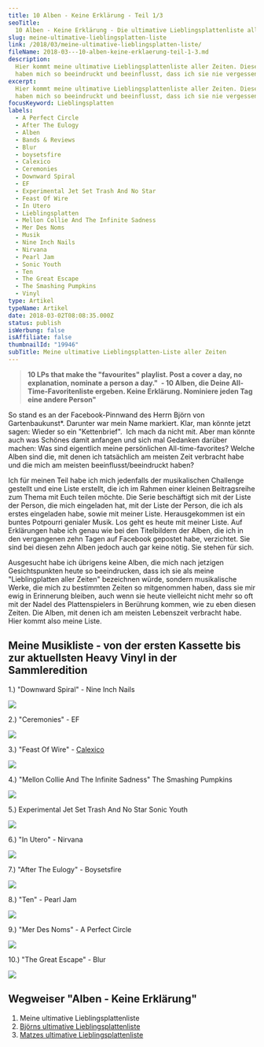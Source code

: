 ```yaml
---
title: 10 Alben - Keine Erklärung - Teil 1/3
seoTitle:
  10 Alben - Keine Erklärung - Die ultimative Lieblingsplattenliste aller Zeiten
slug: meine-ultimative-lieblingsplatten-liste
link: /2018/03/meine-ultimative-lieblingsplatten-liste/
fileName: 2018-03---10-alben-keine-erklaerung-teil-1-3.md
description:
  Hier kommt meine ultimative Lieblingsplattenliste aller Zeiten. Diese Alben
  haben mich so beeindruckt und beeinflusst, dass ich sie nie vergessen werde.
excerpt:
  Hier kommt meine ultimative Lieblingsplattenliste aller Zeiten. Diese Alben
  haben mich so beeindruckt und beeinflusst, dass ich sie nie vergessen werde.
focusKeyword: Lieblingsplatten
labels:
  - A Perfect Circle
  - After The Eulogy
  - Alben
  - Bands & Reviews
  - Blur
  - boysetsfire
  - Calexico
  - Ceremonies
  - Downward Spiral
  - EF
  - Experimental Jet Set Trash And No Star
  - Feast Of Wire
  - In Utero
  - Lieblingsplatten
  - Mellon Collie And The Infinite Sadness
  - Mer Des Noms
  - Musik
  - Nine Inch Nails
  - Nirvana
  - Pearl Jam
  - Sonic Youth
  - Ten
  - The Great Escape
  - The Smashing Pumpkins
  - Vinyl
type: Artikel
typeName: Artikel
date: 2018-03-02T08:08:35.000Z
status: publish
isWerbung: false
isAffiliate: false
thumbnailId: "19946"
subTitle: Meine ultimative Lieblingsplatten-Liste aller Zeiten
---
```


<blockquote><strong>10 LPs that make the "favourites" playlist. Post a cover a day, no explanation, nominate a person a day."  - 10 Alben, die Deine All-Time-Favoritenliste ergeben. Keine Erklärung. Nominiere jeden Tag eine andere Person"</strong></blockquote>

So stand es an der Facebook-Pinnwand des Herrn Björn von Gartenbaukunst\*.
Darunter war mein Name markiert. Klar, man könnte jetzt sagen: Wieder so ein
"Kettenbrief".  Ich mach da nicht mit. Aber man könnte auch was Schönes damit
anfangen und sich mal Gedanken darüber machen: Was sind eigentlich meine
persönlichen All-time-favorites? Welche Alben sind die, mit denen ich
tatsächlich am meisten Zeit verbracht habe und die mich am meisten
beeinflusst/beeindruckt haben?

Ich für meinen Teil habe ich mich jedenfalls der musikalischen Challenge
gestellt und eine Liste erstellt, die ich im Rahmen einer kleinen Beitragsreihe
zum Thema mit Euch teilen möchte. Die Serie beschäftigt sich mit der Liste der
Person, die mich eingeladen hat, mit der Liste der Person, die ich als erstes
eingeladen habe, sowie mit meiner Liste. Herausgekommen ist ein buntes Potpourri
genialer Musik. Los geht es heute mit meiner Liste. Auf Erklärungen habe ich
genau wie bei den Titelbildern der Alben, die ich in den vergangenen zehn Tagen
auf Facebook gepostet habe, verzichtet. Sie sind bei diesen zehn Alben jedoch
auch gar keine nötig. Sie stehen für sich.

Ausgesucht habe ich übrigens keine Alben, die mich nach jetzigen Gesichtspunkten
heute so beeindrucken, dass ich sie als meine "Lieblingplatten aller Zeiten"
bezeichnen würde, sondern musikalische Werke, die mich zu bestimmten Zeiten so
mitgenommen haben, dass sie mir ewig in Erinnerung bleiben, auch wenn sie heute
vielleicht nicht mehr so oft mit der Nadel des Plattenspielers in Berührung
kommen, wie zu eben diesen Zeiten. Die Alben, mit denen ich am meisten
Lebenszeit verbracht habe. Hier kommt also meine Liste.

## Meine Musikliste - von der ersten Kassette bis zur aktuellsten Heavy Vinyl in der Sammleredition

1.) "Downward Spiral" - Nine Inch Nails

![](http://cardamonchai.com/wp-content/uploads/2018/02/615xwaChPHL-1-400x350.jpg)

2.) "Ceremonies" - EF

![](http://cardamonchai.com/wp-content/uploads/2018/02/R-4904018-1378990482-2247.jpeg-1-400x400.jpg)

3.) "Feast Of Wire" -
<a href="https://cardamonchai.com/category/musik/calexico/">Calexico</a>

![](http://cardamonchai.com/wp-content/uploads/2018/02/4027795500825-300x300.jpg)

4.) "Mellon Collie And The Infinite Sadness" The Smashing Pumpkins

![](http://cardamonchai.com/wp-content/uploads/2018/02/R-367739-1258474651.jpeg-1-400x311.jpg)

5.) Experimental Jet Set Trash And No Star Sonic Youth

![](http://cardamonchai.com/wp-content/uploads/2018/02/experimental-jet-set-trash-and-no-star-50042a46eab9b-560x560-1-400x400.jpeg)

6.) "In Utero" - Nirvana

![](http://cardamonchai.com/wp-content/uploads/2018/02/51l2kFk6CnL-400x398.jpg)

7.) "After The Eulogy" - Boysetsfire

![](http://cardamonchai.com/wp-content/uploads/2018/02/boysetsfire-after_the_eulogy_a-400x400.jpg)

8.) "Ten" - Pearl Jam

![](http://cardamonchai.com/wp-content/uploads/2018/02/R-1171114-1224256201.jpeg-400x400.jpg)

9.) "Mer Des Noms" - A Perfect Circle

![](http://cardamonchai.com/wp-content/uploads/2018/02/R-1384995-1264936851.jpeg-400x397.jpg)

10.) "The Great Escape" - Blur

![](http://cardamonchai.com/wp-content/uploads/2018/02/blur-greatescape-640x640-400x400.jpg)

## Wegweiser "Alben - Keine Erklärung"

<ol>
    <li>Meine ultimative Lieblingsplattenliste</li>
    <li><a href="http://cardamonchai.com/2018/03/10-alben-keine-erklaerung-bjoerns-lieblingsplattenliste/">Björns ultimative Lieblingsplattenliste</a></li>
    <li><a href="http://cardamonchai.com/2018/03/10-alben-keine-erklaerung-teil-3/">Matzes ultimative Lieblingsplattenliste</a></li>
</ol>
